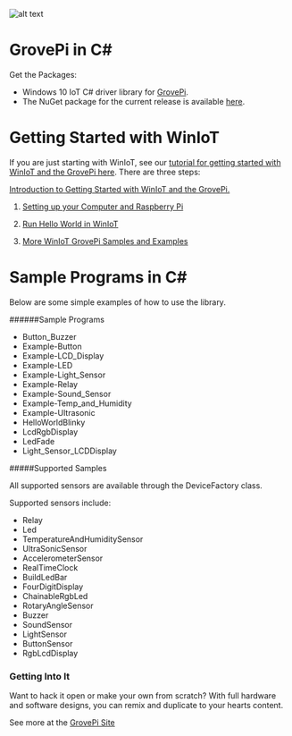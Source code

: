 ![alt text](https://raw.githubusercontent.com/DexterInd/GrovePi/master/Software/CSharp/Windows_IOT_and_Dex-768x281.jpg "Logo WinIoT GrovePi")

# GrovePi in C#
Get the Packages:
* Windows 10 IoT C# driver library for [GrovePi](https://www.nuget.org/packages/GrovePi/).
* The NuGet package for the current release is available [here](https://www.nuget.org/packages/GrovePi/).

# Getting Started with WinIoT
If you are just starting with WinIoT, see our [tutorial for getting started with WinIoT and the GrovePi here](http://www.dexterindustries.com/GrovePi/programming/getting-started-with-windows-iot-and-the-grovepi-winiot/).  There are three steps:

[Introduction to Getting Started with WinIoT and the GrovePi.](http://www.dexterindustries.com/GrovePi/programming/getting-started-with-windows-iot-and-the-grovepi-winiot/)

1. [Setting up your Computer and Raspberry Pi](http://www.dexterindustries.com/GrovePi/programming/getting-started-with-windows-iot-and-the-grovepi-winiot/getting-started-windows-iot-winiot-and-grovepi-setting-up-your-pc-and-pi/)

2. [Run Hello World in WinIoT](http://www.dexterindustries.com/GrovePi/programming/getting-started-with-windows-iot-and-the-grovepi-winiot/getting-started-windows-iot-winiot-and-grovepi-run-hello-world/)

3. [More WinIoT GrovePi Samples and Examples](http://www.dexterindustries.com/GrovePi/programming/getting-started-with-windows-iot-and-the-grovepi-winiot/getting-started-windows-iot-winiot-and-grovepi-more-winiot-grovepi-samples-and-examples/)


# Sample Programs in C#
Below are some simple examples of how to use the library.

######Sample Programs
* Button_Buzzer
* Example-Button
* Example-LCD_Display
* Example-LED
* Example-Light_Sensor
* Example-Relay
* Example-Sound_Sensor
* Example-Temp_and_Humidity
* Example-Ultrasonic
* HelloWorldBlinky
* LcdRgbDisplay
* LedFade
* Light_Sensor_LCDDisplay

#####Supported Samples

All supported sensors are available through the DeviceFactory class.

Supported sensors include:
- Relay
- Led
- TemperatureAndHumiditySensor
- UltraSonicSensor
- AccelerometerSensor
- RealTimeClock
- BuildLedBar
- FourDigitDisplay
- ChainableRgbLed
- RotaryAngleSensor
- Buzzer
- SoundSensor
- LightSensor
- ButtonSensor
- RgbLcdDisplay


### Getting Into It
Want to hack it open or make your own from scratch? With full hardware and software designs, you can remix and duplicate to your hearts content.

See more at the [GrovePi Site](http://dexterindustries.com/GrovePi/)
